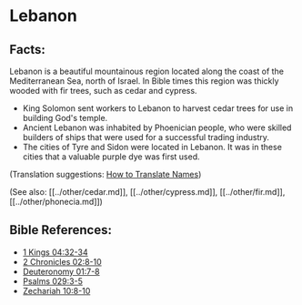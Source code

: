 # Lebanon #

## Facts: ##

Lebanon is a beautiful mountainous region located along the coast of the Mediterranean Sea, north of Israel. In Bible times this region was thickly wooded with fir trees, such as cedar and cypress.

* King Solomon sent workers to Lebanon to harvest cedar trees for use in building God's temple.
* Ancient Lebanon was inhabited by Phoenician people, who were skilled builders of ships that were used for a successful trading industry.
* The cities of Tyre and Sidon were located in Lebanon. It was in these cities that a valuable purple dye was first used.

(Translation suggestions: [How to Translate Names](en/ta-vol1/translate/man/translate-names))

(See also: [[../other/cedar.md]], [[../other/cypress.md]], [[../other/fir.md]], [[../other/phonecia.md]])

## Bible References: ##

* [1 Kings 04:32-34](en/tn/1ki/help/04/32)
* [2 Chronicles 02:8-10](en/tn/2ch/help/02/08)
* [Deuteronomy 01:7-8](en/tn/deu/help/01/07)
* [Psalms 029:3-5](en/tn/psa/help/29/03)
* [Zechariah 10:8-10](en/tn/zec/help/10/08)